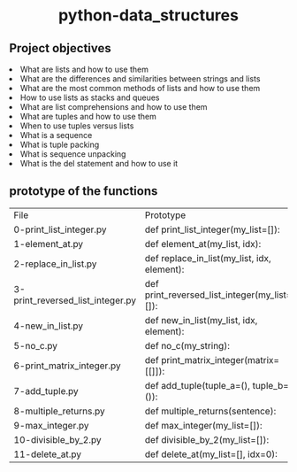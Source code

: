 <h1 align = "center">python-data_structures</h1>

<h2>Project objectives</h2>

<li>What are lists and how to use them</li>

<li>What are the differences and similarities between strings and lists</li>

<li>What are the most common methods of lists and how to use them</li>

<li>How to use lists as stacks and queues</li>

<li>What are list comprehensions and how to use them</li>

<li>What are tuples and how to use them</li>

<li>When to use tuples versus lists</li>

<li>What is a sequence</li>

<li>What is tuple packing</li>

<li>What is sequence unpacking</li>

<li>What is the del statement and how to use it</li>
<h2>prototype of the functions</h2>
<table>
  <tr>
    <td>File</td>
    <td>Prototype</td>
  </tr>
  <tr>
    <td>0-print_list_integer.py</td>
    <td>def print_list_integer(my_list=[]):</td>
  </tr>
  <tr>
    <td>1-element_at.py</td>
    <td>def element_at(my_list, idx):</td>
  </tr>
  <tr>
    <td>2-replace_in_list.py</td>
    <td>def replace_in_list(my_list, idx, element):</td>
  </tr>
  <tr>
    <td>3-print_reversed_list_integer.py</td>
    <td>def print_reversed_list_integer(my_list=[]):</td>
  </tr>
  <tr>
    <td>4-new_in_list.py</td>
    <td>def new_in_list(my_list, idx, element):</td>
  </tr>
  <tr>
    <td>5-no_c.py</td>
    <td>def no_c(my_string):</td>
  </tr>
  <tr>
    <td>6-print_matrix_integer.py</td>
    <td>def print_matrix_integer(matrix=[[]]):</td>
  </tr>
  <tr>
    <td>7-add_tuple.py</td>
    <td>def add_tuple(tuple_a=(), tuple_b=()):</td>
  </tr>
  <tr>
    <td>8-multiple_returns.py</td>
    <td>def multiple_returns(sentence):</td>
  </tr>
  <tr>
    <td>9-max_integer.py</td>
    <td>def max_integer(my_list=[]):</td>
  </tr>
  <tr>
    <td>10-divisible_by_2.py</td>
    <td>def divisible_by_2(my_list=[]):</td>
  </tr>
  <tr>
    <td>11-delete_at.py</td>
    <td>def delete_at(my_list=[], idx=0):</td>
  </tr>
  </table>

